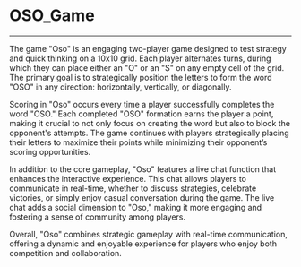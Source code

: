 # OSO_Game
---
The game "Oso" is an engaging two-player game designed to test strategy and quick thinking on a 10x10 grid. Each player alternates turns, during which they can place either an "O" or an "S" on any empty cell of the grid. The primary goal is to strategically position the letters to form the word "OSO" in any direction: horizontally, vertically, or diagonally.

Scoring in "Oso" occurs every time a player successfully completes the word "OSO." Each completed "OSO" formation earns the player a point, making it crucial to not only focus on creating the word but also to block the opponent's attempts. The game continues with players strategically placing their letters to maximize their points while minimizing their opponent’s scoring opportunities.

In addition to the core gameplay, "Oso" features a live chat function that enhances the interactive experience. This chat allows players to communicate in real-time, whether to discuss strategies, celebrate victories, or simply enjoy casual conversation during the game. The live chat adds a social dimension to "Oso," making it more engaging and fostering a sense of community among players.

Overall, "Oso" combines strategic gameplay with real-time communication, offering a dynamic and enjoyable experience for players who enjoy both competition and collaboration.
